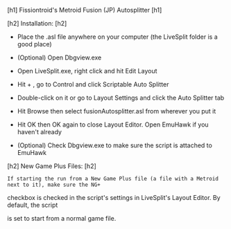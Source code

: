 [h1] Fissiontroid's Metroid Fusion (JP) Autosplitter [h1]

[h2] Installation: [h2]

* Place the .asl file anywhere on your computer (the LiveSplit folder is a good place)

* (Optional) Open Dbgview.exe

* Open LiveSplit.exe, right click and hit Edit Layout

* Hit + , go to Control and click Scriptable Auto Splitter

* Double-click on it or go to Layout Settings and click the Auto Splitter tab

* Hit Browse then select fusionAutosplitter.asl from wherever you put it

* Hit OK then OK again to close Layout Editor. Open EmuHawk if you haven't already

* (Optional) Check Dbgview.exe to make sure the script is attached to EmuHawk

[h2] New Game Plus Files: [h2]

	If starting the run from a New Game Plus file (a file with a Metroid next to it), make sure the NG+

checkbox is checked in the script's settings in LiveSplit's Layout Editor. By default, the script

is set to start from a normal game file.
